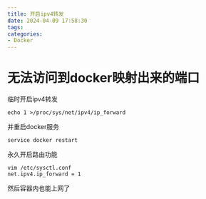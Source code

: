 ```yaml
---
title: 开启ipv4转发
date: 2024-04-09 17:58:30
tags:
categories:
- Docker
---
```


# 无法访问到docker映射出来的端口

临时开启ipv4转发

    echo 1 >/proc/sys/net/ipv4/ip_forward

并重启docker服务

    service docker restart

永久开启路由功能

    vim /etc/sysctl.conf
    net.ipv4.ip_forward = 1

然后容器内也能上网了

